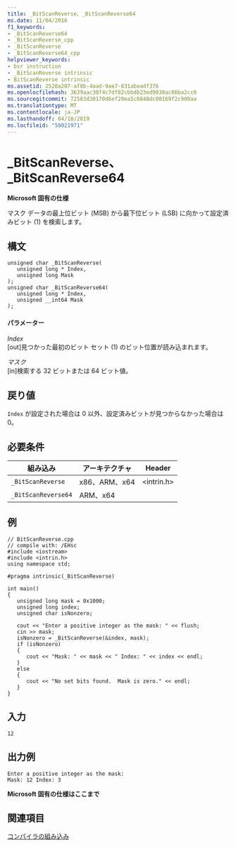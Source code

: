 ```yaml
---
title: _BitScanReverse、_BitScanReverse64
ms.date: 11/04/2016
f1_keywords:
- _BitScanReverse64
- _BitScanReverse_cpp
- _BitScanReverse
- _BitScanReverse64_cpp
helpviewer_keywords:
- bsr instruction
- _BitScanReverse intrinsic
- BitScanReverse intrinsic
ms.assetid: 2520a207-af8b-4aad-9ae7-831abeadf376
ms.openlocfilehash: 3639aac38f4c7df82cbbdb23ed9038ac86ba2cc0
ms.sourcegitcommit: 72583d30170d6ef29ea5c6848dc00169f2c909aa
ms.translationtype: MT
ms.contentlocale: ja-JP
ms.lasthandoff: 04/18/2019
ms.locfileid: "59021971"
---
```

# <a name="bitscanreverse-bitscanreverse64"></a>_BitScanReverse、_BitScanReverse64

**Microsoft 固有の仕様**

マスク データの最上位ビット (MSB) から最下位ビット (LSB) に向かって設定済みビット (1) を検索します。

## <a name="syntax"></a>構文

```
unsigned char _BitScanReverse(
   unsigned long * Index,
   unsigned long Mask
);
unsigned char _BitScanReverse64(
   unsigned long * Index,
   unsigned __int64 Mask
);
```

#### <a name="parameters"></a>パラメーター

*Index*<br/>
[out]見つかった最初のビット セット (1) のビット位置が読み込まれます。

*マスク*<br/>
[in]検索する 32 ビットまたは 64 ビット値。

## <a name="return-value"></a>戻り値

`Index` が設定された場合は 0 以外、設定済みビットが見つからなかった場合は 0。

## <a name="requirements"></a>必要条件

|組み込み|アーキテクチャ|Header|
|---------------|------------------|------------|
|`_BitScanReverse`|x86、ARM、x64|\<intrin.h>|
|`_BitScanReverse64`|ARM、x64||

## <a name="example"></a>例

```
// BitScanReverse.cpp
// compile with: /EHsc
#include <iostream>
#include <intrin.h>
using namespace std;

#pragma intrinsic(_BitScanReverse)

int main()
{
   unsigned long mask = 0x1000;
   unsigned long index;
   unsigned char isNonzero;

   cout << "Enter a positive integer as the mask: " << flush;
   cin >> mask;
   isNonzero = _BitScanReverse(&index, mask);
   if (isNonzero)
   {
      cout << "Mask: " << mask << " Index: " << index << endl;
   }
   else
   {
      cout << "No set bits found.  Mask is zero." << endl;
   }
}
```

## <a name="input"></a>入力

```
12
```

## <a name="sample-output"></a>出力例

```
Enter a positive integer as the mask:
Mask: 12 Index: 3
```

**Microsoft 固有の仕様はここまで**

## <a name="see-also"></a>関連項目

[コンパイラの組み込み](../intrinsics/compiler-intrinsics.md)